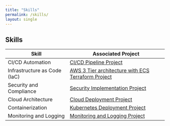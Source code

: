 ```yaml
---
title: "Skills"
permalink: /skills/
layout: single
---
```


## Skills

| Skill                       | Associated Project                                                                                         |
|-----------------------------|-----------------------------------------------------------------------------------------------------------|
| CI/CD Automation            | [CI/CD Pipeline Project](https://github.com/m-pasima/CI-CD-Pipeline-Project)                               |
| Infrastructure as Code (IaC)| [AWS 3 Tier architecture with ECS Terraform Project](https://github.com/m-pasima/Aws-terraform-multi-tier-application.git) |
| Security and Compliance     | [Security Implementation Project](https://github.com/m-pasima/Security-Implementation-Project.git)         |
| Cloud Architecture          | [Cloud Deployment Project](https://github.com/m-pasima/Cloud-Deployment-Project.git)                       |
| Containerization            | [Kubernetes Deployment Project](https://github.com/m-pasima/Kubernetes-Deployment-Project.git)             |
| Monitoring and Logging      | [Monitoring and Logging Project](https://github.com/m-pasima/Monitoring-and-Logging-Project.git)           |

